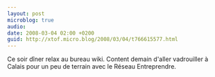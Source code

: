 ```yaml
---
layout: post
microblog: true
audio: 
date: 2008-03-04 02:00 +0200
guid: http://xtof.micro.blog/2008/03/04/t766615577.html
---
```

Ce soir dîner relax au bureau wiki. Content demain d'aller vadrouiller à Calais pour un peu de terrain avec le Réseau Entreprendre.
